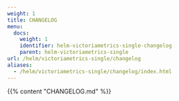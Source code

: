 ```yaml
---
weight: 1
title: CHANGELOG
menu:
  docs:
    weight: 1
    identifier: helm-victoriametrics-single-changelog
    parent: helm-victoriametrics-single
url: /helm/victoriametrics-single/changelog
aliases:
  - /helm/victoriametrics-single/changelog/index.html
---
```

{{% content "CHANGELOG.md" %}}

